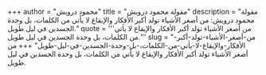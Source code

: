 +++
author = "محمود درويش"
title = "مقولة محمود درويش"
description = "مقولة محمود درويش: من أصغر الأشياء تولد أكبر الأفكار والإيقاع لا يأتي من الكلمات، بل وحدة الجسدين في ليل طويل."
quote = '''من أصغر الأشياء تولد أكبر الأفكار والإيقاع لا يأتي من الكلمات، بل وحدة الجسدين في ليل طويل.'''
slug = "من-أصغر-الأشياء-تولد-أكبر-الأفكار-والإيقاع-لا-يأتي-من-الكلمات،-بل-وحدة-الجسدين-في-ليل-طويل"
+++
من أصغر الأشياء تولد أكبر الأفكار والإيقاع لا يأتي من الكلمات، بل وحدة الجسدين في ليل طويل.
